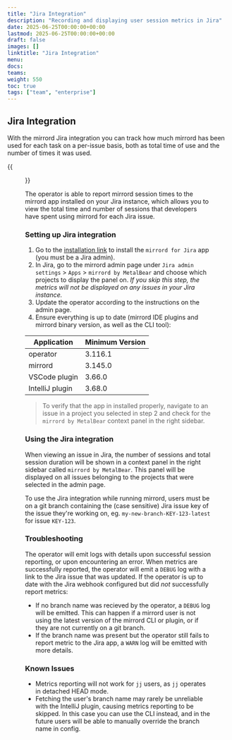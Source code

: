 ```yaml
---
title: "Jira Integration"
description: "Recording and displaying user session metrics in Jira"
date: 2025-06-25T00:00:00+00:00
lastmod: 2025-06-25T00:00:00+00:00
draft: false
images: []
linktitle: "Jira Integration"
menu:
docs:
teams:
weight: 550
toc: true
tags: ["team", "enterprise"]
---
```


## Jira Integration

With the mirrord Jira integration you can track how much mirrord has been used for each task on a per-issue basis, both as total time of use and the number of times it was used.

{{<figure src="issue-panel.png" class="bg-white center" alt="mirrord by MetalBear issue panel" width="80%">}}

The operator is able to report mirrord session times to the mirrord app installed on your Jira instance, which allows you to view the total time and number of sessions that developers have spent using mirrord for each Jira issue.

### Setting up Jira integration
1. Go to the [installation link](https://developer.atlassian.com/console/install/0d3d68b7-02c0-40cb-bb77-4bfd62a50809?signature=AYABeMCVvOZTCiLuXYFwuf%2FRfHkAAAADAAdhd3Mta21zAEthcm46YXdzOmttczp1cy1lYXN0LTE6NzA5NTg3ODM1MjQzOmtleS83ZjcxNzcxZC02OWM4LTRlOWItYWU5Ny05MzJkMmNhZjM0NDIAuAECAQB4KVgoNesMySI2pXEz4J5S%2B4but%2FgpPvEEG0vL8V0Jz5cB2SxqloVOOU%2FY31ulUC4PDQAAAH4wfAYJKoZIhvcNAQcGoG8wbQIBADBoBgkqhkiG9w0BBwEwHgYJYIZIAWUDBAEuMBEEDA1l49kXEmuUkKrN2AIBEIA7nYC5CHsOdweVt1yl3gcEkbEohsPUZPNZZbh6JM3RwdhSox2A%2F8PAJ6VhbQE1x4SWd8Srdx4DlVUFpZ0AB2F3cy1rbXMAS2Fybjphd3M6a21zOmV1LXdlc3QtMTo3MDk1ODc4MzUyNDM6a2V5LzU1OWQ0NTE2LWE3OTEtNDdkZi1iYmVkLTAyNjFlODY4ZWE1YwC4AQICAHig7hOcRWe1S%2BcRRsjD9q0WpZcapmXa1oPX3jm4ao883gGcIb0YC89QGvFCgCZ4WG51AAAAfjB8BgkqhkiG9w0BBwagbzBtAgEAMGgGCSqGSIb3DQEHATAeBglghkgBZQMEAS4wEQQMgllPRYZPa7jP%2BpaXAgEQgDs0PPvXTg5TwxmItXE28ERHcME6M52JP0E1wVnGsdWTqv3CIRGV7P1nhf8SH1IXqbBB2gD2WK4N3P7iUwAHYXdzLWttcwBLYXJuOmF3czprbXM6dXMtd2VzdC0yOjcwOTU4NzgzNTI0MzprZXkvM2M0YjQzMzctYTQzOS00ZmNhLWEwZDItNDcyYzE2ZWRhZmRjALgBAgIAeBeusbAYURagY7RdQhCHwxFswh7l65V7cwKp%2BDc1WGoHAQaBnNXPZs8XrOh2qPkcESkAAAB%2BMHwGCSqGSIb3DQEHBqBvMG0CAQAwaAYJKoZIhvcNAQcBMB4GCWCGSAFlAwQBLjARBAxAr20zw%2FgAlLesfdkCARCAO3u5jhG38dg7t2lZfnMwLoqw8pPOjuSJRws5aeDDdAi7lP0dbrIeSpe7qqdipPtflIDyywtAQe0HRoY9AgAAAAAMAAAQAAAAAAAAAAAAAAAAAEkMb0Uq%2FXx0HKcQ9MNoWXD%2F%2F%2F%2F%2FAAAAAQAAAAAAAAAAAAAAAQAAADJpw6xquljgWJiLi06NO2iPfWekCK6luBVTpH%2FZSuhrzqYR1CVS0r3DElyPMw1pcSlBApqihMQRmTUNDndqAlZBJ48%3D&product=jira) to install the `mirrord for Jira` app (you must be a Jira admin).
2. In Jira, go to the mirrord admin page under `Jira admin settings` > `Apps` > `mirrord by MetalBear` and choose which projects to display the panel on. *If you skip this step, the metrics will not be displayed on any issues in your Jira instance.*
3. Update the operator according to the instructions on the admin page.
4. Ensure everything is up to date (mirrord IDE plugins and mirrord binary version, as well as the CLI tool):

|Application|Minimum Version|
|---|---|
|operator|3.116.1|
|mirrord|3.145.0|
|VSCode plugin|3.66.0|
|IntelliJ plugin|3.68.0|

> To verify that the app in installed properly, navigate to an issue in a project you selected in step 2 and check for the `mirrord by MetalBear` context panel in the right sidebar.

### Using the Jira integration

When viewing an issue in Jira, the number of sessions and total session duration will be shown in a context panel in the right sidebar called `mirrord by MetalBear`. This panel will be displayed on all issues belonging to the projects that were selected in the admin page.

To use the Jira integration while running mirrord, users must be on a git branch containing the (case sensitive) Jira issue key of the issue they're working on, eg. `my-new-branch-KEY-123-latest` for issue `KEY-123`.

### Troubleshooting

The operator will emit logs with details upon successful session reporting, or upon encountering an error. When metrics are successfully reported, the operator will emit a `DEBUG` log with a link to the Jira issue that was updated. If the operator is up to date with the Jira webhook configured but did *not* successfully report metrics:

* If no branch name was recieved by the operator, a `DEBUG` log will be emitted. This can happen if a mirrord user is not using the latest version of the mirrord CLI or plugin, or if they are not currently on a git branch.
* If the branch name was present but the operator still fails to report metric to the Jira app, a `WARN` log will be emitted with more details.

### Known Issues

* Metrics reporting will not work for `jj` users, as `jj` operates in detached HEAD mode.
* Fetching the user's branch name may rarely be unreliable with the IntelliJ plugin, causing metrics reporting to be skipped. In this case you can use the CLI instead, and in the future users will be able to manually override the branch name in config.